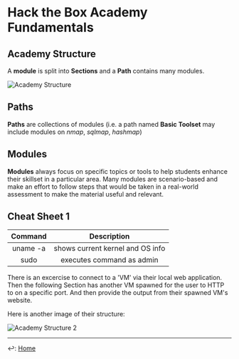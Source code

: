 # Hack the Box Academy Fundamentals

## Academy Structure

A __module__ is split into __Sections__ and a __Path__ contains many modules.

![Academy Structure](./htb-structure.png)

## Paths

__Paths__ are collections of modules (i.e. a path named __Basic Toolset__ may include modules on _nmap_, _sqlmap_, _hashmap_)

## Modules 

__Modules__ always focus on specific topics or tools to help students enhance their skillset in a particular area. Many modules are scenario-based and make an effort to follow steps that would be taken in a real-world assessment to make the material useful and relevant.

## Cheat Sheet 1

| Command | Description |
|:-:|:-:|
| uname -a | shows current kernel and OS info |
| sudo | executes command as admin|

There is an excercise to connect to a 'VM' via their local web application. Then the following Section has another VM spawned for the user to HTTP to on a specific port. And then provide the output from their spawned VM's website.

Here is another image of their structure:

![Academy Structure 2](./htb-structure2.png)

---

↩️: [Home](../../index.md)
